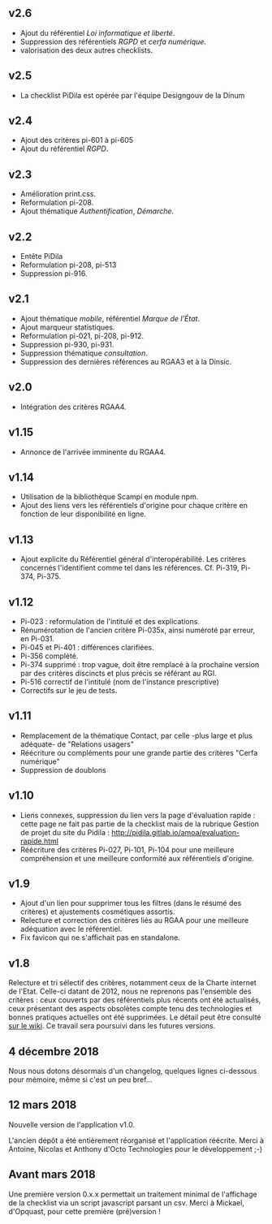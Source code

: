 

## v2.6 
* Ajout du référentiel _Loi informatique et liberté_.
* Suppression des référentiels _RGPD_ et _cerfa numérique_.
* valorisation des deux autres checklists.

## v2.5
* La checklist PiDila est opérée par l'équipe Designgouv de la Dinum

## v2.4
* Ajout des critères pi-601 à pi-605
* Ajout du référentiel _RGPD_.

## v2.3
* Amélioration print.css.
* Reformulation pi-208.
* Ajout thématique _Authentification_, _Démarche_.

## v2.2
* Entête PiDila
* Reformulation pi-208, pi-513
* Suppression pi-916. 

## v2.1
* Ajout thématique _mobile_, référentiel _Marque de l'État_.
* Ajout marqueur statistiques.
* Reformulation pi-021, pi-208, pi-912.
* Suppression pi-930, pi-931. 
* Suppression thématique _consultation_.
* Suppression des dernières références au RGAA3 et à la Dinsic.

## v2.0
* Intégration des critères RGAA4.

## v1.15
* Annonce de l'arrivée imminente du RGAA4.

## v1.14
* Utilisation de la bibliothèque Scampi en module npm.
* Ajout des liens vers les référentiels d'origine pour chaque critère en fonction de leur disponibilité en ligne.

## v1.13
* Ajout explicite du Référentiel général d'interopérabilité. Les critères concernés l'identifient comme tel dans les références. Cf. Pi-319, Pi-374, Pi-375.

## v1.12
* Pi-023 : reformulation de l'intitulé et des explications.
* Rénumérotation de l'ancien critère Pi-035x, ainsi numéroté par erreur, en Pi-031.
* Pi-045 et Pi-401 : différences clarifiées.
* Pi-356 complété.
* Pi-374 supprimé : trop vague, doit être remplacé à la prochaine version par des critères discincts et plus précis se référant au RGI.
* Pi-516 correctif de l'intitulé (nom de l'instance prescriptive)
* Correctifs sur le jeu de tests.

## v1.11
* Remplacement de la thématique Contact, par celle -plus large et plus adéquate- de "Relations usagers"
* Réécriture ou compléments pour une grande partie des critères "Cerfa numérique"
* Suppression de doublons

## v1.10
* Liens connexes, suppression du lien vers la page d'évaluation rapide : cette page ne fait pas partie de la checklist mais de la rubrique Gestion de projet du site du Pidila : http://pidila.gitlab.io/amoa/evaluation-rapide.html
* Réécriture des critères Pi-027, Pi-101, Pi-104 pour une meilleure compréhension et une meilleure conformité aux référentiels d'origine.


## v1.9
* Ajout d'un lien pour supprimer tous les filtres (dans le résumé des critères) et ajustements cosmétiques assortis.
* Relecture et correction des critères liés au RGAA pour une meilleure adéquation avec le référentiel.
* Fix favicon qui ne s'affichait pas en standalone.

## v1.8
Relecture et tri sélectif des critères, notamment ceux de la Charte internet de l'Etat. Celle-ci datant de 2012, nous ne reprenons pas l'ensemble des critères : ceux couverts par des référentiels plus récents ont été actualisés, ceux présentant des aspects obsolètes compte tenu des technologies et bonnes pratiques actuelles ont été supprimées. Le détail peut être consulté [sur le wiki](https://gitlab.com/pidila/checklist-pidila/wikis/update-cie).
Ce travail sera poursuivi dans les futures versions.


## 4 décembre 2018
Nous nous dotons désormais d'un changelog, quelques lignes ci-dessous pour mémoire, même si c'est un peu bref...

## 12 mars 2018
Nouvelle version de l'application v1.0.

L'ancien dépôt a été entièrement réorganisé et l'application réécrite. Merci à Antoine, Nicolas et Anthony d'Octo Technologies pour le développement ;-)

## Avant mars 2018
Une première version 0.x.x permettait un traitement minimal de l'affichage de la checklist via un script javascript parsant un csv.
Merci à Mickael, d'Opquast, pour cette première (pré)version !
